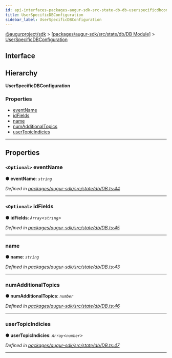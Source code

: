 ```yaml
---
id: api-interfaces-packages-augur-sdk-src-state-db-db-userspecificdbconfiguration
title: UserSpecificDBConfiguration
sidebar_label: UserSpecificDBConfiguration
---
```


[@augurproject/sdk](api-readme.md) > [[packages/augur-sdk/src/state/db/DB Module]](api-modules-packages-augur-sdk-src-state-db-db-module.md) > [UserSpecificDBConfiguration](api-interfaces-packages-augur-sdk-src-state-db-db-userspecificdbconfiguration.md)

## Interface

## Hierarchy

**UserSpecificDBConfiguration**

### Properties

* [eventName](api-interfaces-packages-augur-sdk-src-state-db-db-userspecificdbconfiguration.md#eventname)
* [idFields](api-interfaces-packages-augur-sdk-src-state-db-db-userspecificdbconfiguration.md#idfields)
* [name](api-interfaces-packages-augur-sdk-src-state-db-db-userspecificdbconfiguration.md#name)
* [numAdditionalTopics](api-interfaces-packages-augur-sdk-src-state-db-db-userspecificdbconfiguration.md#numadditionaltopics)
* [userTopicIndicies](api-interfaces-packages-augur-sdk-src-state-db-db-userspecificdbconfiguration.md#usertopicindicies)

---

## Properties

<a id="eventname"></a>

### `<Optional>` eventName

**● eventName**: *`string`*

*Defined in [packages/augur-sdk/src/state/db/DB.ts:44](https://github.com/AugurProject/augur/blob/a689f5d0f9/packages/augur-sdk/src/state/db/DB.ts#L44)*

___
<a id="idfields"></a>

### `<Optional>` idFields

**● idFields**: *`Array`<`string`>*

*Defined in [packages/augur-sdk/src/state/db/DB.ts:45](https://github.com/AugurProject/augur/blob/a689f5d0f9/packages/augur-sdk/src/state/db/DB.ts#L45)*

___
<a id="name"></a>

###  name

**● name**: *`string`*

*Defined in [packages/augur-sdk/src/state/db/DB.ts:43](https://github.com/AugurProject/augur/blob/a689f5d0f9/packages/augur-sdk/src/state/db/DB.ts#L43)*

___
<a id="numadditionaltopics"></a>

###  numAdditionalTopics

**● numAdditionalTopics**: *`number`*

*Defined in [packages/augur-sdk/src/state/db/DB.ts:46](https://github.com/AugurProject/augur/blob/a689f5d0f9/packages/augur-sdk/src/state/db/DB.ts#L46)*

___
<a id="usertopicindicies"></a>

###  userTopicIndicies

**● userTopicIndicies**: *`Array`<`number`>*

*Defined in [packages/augur-sdk/src/state/db/DB.ts:47](https://github.com/AugurProject/augur/blob/a689f5d0f9/packages/augur-sdk/src/state/db/DB.ts#L47)*

___


